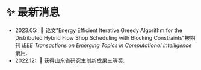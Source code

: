 <h1>✨ 最新消息</h1>
<ul>
    <li>2023.05: &nbsp;🎉 论文"Energy Efficient Iterative Greedy Algorithm for the Distributed Hybrid Flow Shop Scheduling with Blocking Constraints"被期刊 <em>IEEE Transactions on Emerging Topics in Computational Intelligence</em> 录用.</li>
    <li>2022.12: &nbsp;🎉 获得山东省研究生创新成果三等奖. </li>
</ul>
